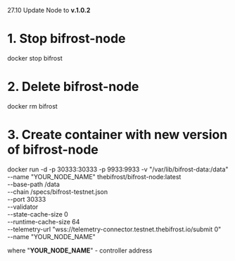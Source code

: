 27.10 Update Node to **v.1.0.2**

# **1. Stop bifrost-node**

docker stop bifrost

# **2. Delete bifrost-node**

docker rm bifrost

# **3. Create container with new version of bifrost-node**

docker run -d -p 30333:30333 -p 9933:9933 -v "/var/lib/bifrost-data:/data" --name "YOUR_NODE_NAME" thebifrost/bifrost-node:latest \
    --base-path /data \
  --chain /specs/bifrost-testnet.json \
  --port 30333 \
  --validator \
  --state-cache-size 0 \
  --runtime-cache-size 64 \
  --telemetry-url "wss://telemetry-connector.testnet.thebifrost.io/submit 0" \
  --name "YOUR_NODE_NAME"
  
  where  "**YOUR_NODE_NAME**" - controller address 
